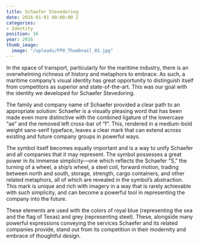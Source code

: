 ```yaml
---
title: Schaefer Stevedoring
date: 2016-01-01 00:00:00 Z
categories:
- Identity
position: 16
year: 2016
thumb_image:
  image: "/uploads/FPO_Thumbnail_01.jpg"
---
```


In the space of transport, particularly for the maritime industry, there is an overwhelming richness of history and metaphors to embrace. As such, a maritime company’s visual identity has great opportunity to distinguish itself from competitors as superior and state-of-the-art. This was our goal with the identity we developed for Schaefer Stevedoring.

The family and company name of Schaefer provided a clear path to an appropriate solution: Schaefer is a visually pleasing word that has been made even more distinctive with the combined ligature of the lowercase “ae” and the removed left cross-bar of “f”. This, rendered in a medium-bold weight sans-serif typeface, leaves a clear mark that can extend across existing and future company groups in powerful ways.

The symbol itself becomes equally important and is a way to unify Schaefer and all companies that it may represent. The symbol possesses a great power in its immense simplicity—one which reflects the Schaefer “S,” the turning of a wheel, a ship’s wheel, a steel coil, forward motion, trading between north and south, storage, strength, cargo containers, and other related metaphors, all of which are revealed in the symbol’s abstraction. This mark is unique and rich with imagery in a way that is rarely achievable with such simplicity, and can become a powerful tool in representing the company into the future. 

These elements are used with the colors of royal blue (representing the sea and the flag of Texas) and grey (representing steel). These, alongside many powerful expressions conveying the services Schaefer and its related companies provide, stand out from its competition in their modernity and embrace of thoughtful design.